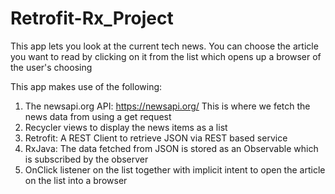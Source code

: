 # Retrofit-Rx_Project
This app lets you look at the current tech news. You can choose the article you want to read by clicking on it from the list which opens up a browser of the user's choosing


This app makes use of the following:
1. The newsapi.org API: <https://newsapi.org/> This is where we fetch the news data from using a get request
2. Recycler views to display the news items as a list
3. Retrofit: A REST Client to retrieve JSON via REST based service
4. RxJava: The data fetched from JSON is stored as an Observable which is subscribed by the observer
5. OnClick listener on the list together with implicit intent to open the article on the list into a browser

